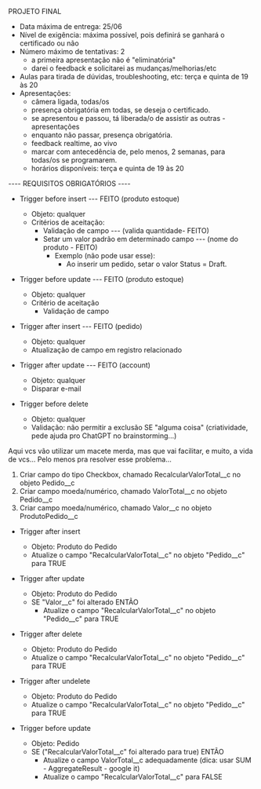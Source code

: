 PROJETO FINAL
- Data máxima de entrega: 25/06
- Nível de exigência: máxima possível, pois definirá se ganhará o certificado ou não
- Número máximo de tentativas: 2
    - a primeira apresentação não é "eliminatória"
    - darei o feedback e solicitarei as mudanças/melhorias/etc
- Aulas para tirada de dúvidas, troubleshooting, etc: terça e quinta de 19 às 20
- Apresentações: 
    - câmera ligada, todas/os
    - presença obrigatória em todas, se deseja o certificado.
    - se apresentou e passou, tá liberada/o de assistir as outras - apresentações
    - enquanto não passar, presença obrigatória.
    - feedback realtime, ao vivo
    - marcar com antecedência de, pelo menos, 2 semanas, para todas/os se programarem.
    - horários disponíveis: terça e quinta de 19 às 20




---- REQUISITOS OBRIGATÓRIOS ----

- Trigger before insert --- FEITO (produto estoque)
    - Objeto: qualquer
    - Critérios de aceitação: 
        - Validação de campo --- (valida quantidade- FEITO)
        - Setar um valor padrão em determinado campo --- (nome do produto - FEITO)
            - Exemplo (não pode usar esse):
                - Ao inserir um pedido, setar o valor Status = Draft.

- Trigger before update --- FEITO (produto estoque)
    - Objeto: qualquer
    - Critério de aceitação
        - Validação de campo

- Trigger after insert --- FEITO (pedido)
    - Objeto: qualquer
    - Atualização de campo em registro relacionado

- Trigger after update --- FEITO (account)
    - Objeto: qualquer
    - Disparar e-mail

- Trigger before delete
    - Objeto: qualquer
    - Validação: não permitir a exclusão SE "alguma coisa" (criatividade, pede ajuda pro ChatGPT no brainstorming...)





Aqui vcs vão utilizar um macete merda, mas que vai facilitar, e muito, a vida de vcs...
Pelo menos pra resolver esse problema...
1) Criar campo do tipo Checkbox, chamado RecalcularValorTotal__c no objeto Pedido__c
2) Criar campo moeda/numérico, chamado ValorTotal__c no objeto Pedido__c
3) Criar campo moeda/numérico, chamado Valor__c no objeto ProdutoPedido__c

- Trigger after insert
    - Objeto: Produto do Pedido
    - Atualize o campo "RecalcularValorTotal__c" no objeto "Pedido__c" para TRUE
- Trigger after update
    - Objeto: Produto do Pedido
    - SE "Valor__c" foi alterado ENTÃO
        - Atualize o campo "RecalcularValorTotal__c" no objeto "Pedido__c" para TRUE
- Trigger after delete
    - Objeto: Produto do Pedido
    - Atualize o campo "RecalcularValorTotal__c" no objeto "Pedido__c" para TRUE
- Trigger after undelete
    - Objeto: Produto do Pedido
    - Atualize o campo "RecalcularValorTotal__c" no objeto "Pedido__c" para TRUE

- Trigger before update
    - Objeto: Pedido
    - SE ("RecalcularValorTotal__c" foi alterado para true) ENTÃO
        - Atualize o campo ValorTotal__c adequadamente (dica: usar SUM - AggregateResult - google it)
        - Atualize o campo "RecalcularValorTotal__c" para FALSE